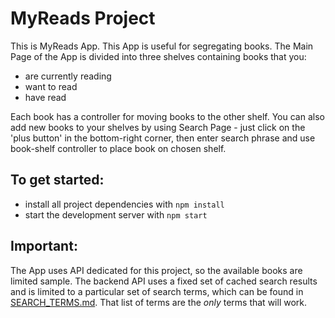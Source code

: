 # MyReads Project

This is MyReads App. This App is useful for segregating books. The Main Page of the App is divided into three shelves containing books that you:
* are currently reading
* want to read
* have read

Each book has a controller for moving books to the other shelf. You can also add new books to your shelves by using Search Page - just click on the 'plus button' in the bottom-right corner, then enter search phrase and use book-shelf controller to place book on chosen shelf.

## To get started:

* install all project dependencies with `npm install`
* start the development server with `npm start`

## Important:
The App uses API dedicated for this project, so the available books are limited sample. The backend API uses a fixed set of cached search results and is limited to a particular set of search terms, which can be found in [SEARCH_TERMS.md](SEARCH_TERMS.md). That list of terms are the _only_ terms that will work.